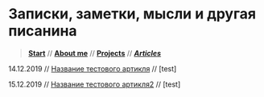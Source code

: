 # Записки, заметки, мысли и другая писанина

> [**Start**](/) // [**About me**](/about) // [**Projects**](/projects) // [**_Articles_**](/articles)

14.12.2019 // [Название тестового артикля](/название_тестового_артикля.md) // [test]

15.12.2019 // [Название тестового артикля2](/название_тестового_артикля2.md) // [test]
